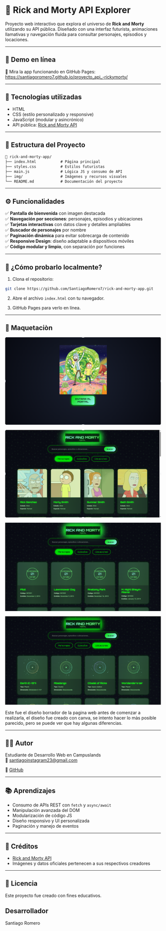 # 🌌 Rick and Morty API Explorer

Proyecto web interactivo que explora el universo de **Rick and Morty** utilizando su API pública. Diseñado con una interfaz futurista, animaciones llamativas y navegación fluida para consultar personajes, episodios y locaciones.

---

## 🔗 Demo en línea

📲 Mira la app funcionando en GitHub Pages:  
https://santiagoromero7.github.io/proyecto_api_-rickymorty/

---

## 🧰 Tecnologías utilizadas

- HTML
- CSS (estilo personalizado y responsive)
- JavaScript (modular y asincrónico)
- API pública: [Rick and Morty API](https://rickandmortyapi.com/)

---

## 📁 Estructura del Proyecto

```
📂 rick-and-morty-app/
├── index.html           # Página principal
├── styles.css           # Estilos futuristas
├── main.js              # Lógica JS y consumo de API
├── img/                 # Imágenes y recursos visuales
└── README.md            # Documentación del proyecto
```

---

## ⚙️ Funcionalidades

✅ **Pantalla de bienvenida** con imagen destacada  
✅ **Navegación por secciones**: personajes, episodios y ubicaciones  
✅ **Tarjetas interactivas** con datos clave y detalles ampliables  
✅ **Buscador de personajes** por nombre  
✅ **Paginación dinámica** para evitar sobrecarga de contenido  
✅ **Responsive Design**: diseño adaptable a dispositivos móviles  
✅ **Código modular y limpio**, con separación por funciones

---

## 🧪 ¿Cómo probarlo localmente?

1. Clona el repositorio:

```bash
git clone https://github.com/SantiagoRomero7/rick-and-morty-app.git
```

2. Abre el archivo `index.html` con tu navegador.

3. GitHub Pages para verlo en línea.

---

## 📸 Maquetaciòn 

![preview](./img/image.png)

![preview](./img/image-1.png)

![preview](./img/imagenn2.png)

![preview](./img/imagenn3.png)

Este fue el diseño borrador de la pagina web antes de comenzar a realizarla, el diseño fue creado con canva, se intento hacer lo màs posible parecido, pero se puede ver que hay algunas diferencias.

---

## 👨‍💻 Autor

Estudiante de Desarrollo Web en Campuslands  
📧 santiagoinstagram23@gmail.com 

💼 [GitHub](https://github.com/SantiagoRomero7)

---

## 📚 Aprendizajes

- Consumo de APIs REST con `fetch` y `async/await`
- Manipulación avanzada del DOM
- Modularización de código JS
- Diseño responsivo y UI personalizada
- Paginación y manejo de eventos

---

## 🧠 Créditos

- [Rick and Morty API](https://rickandmortyapi.com/)
- Imágenes y datos oficiales pertenecen a sus respectivos creadores

---

## 📄 Licencia

Este proyecto fue creado con fines educativos.  

## Desarrollador 

Santiago Romero 

